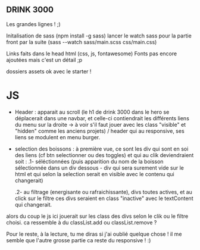 ## DRINK 3000

Les grandes lignes ! ;) 

Initalisation de sass (npm install -g sass)
lancer le watch sass pour la partie front par la suite (sass --watch sass/main.scss css/main.css)

Links faits dans le head html (css, js, fontawesome)
Fonts pas encore ajoutées mais c'est un détail ;p

dossiers assets ok avec le starter !


# JS

- Header : apparait au scroll (le h1 de drink 3000 dans le hero se déplacerait dans une navbar, et celle-ci contiendrait les différents liens du menu sur la droite -> à voir s'il faut jouer avec les class "visible" et "hidden" comme les anciens projets) / header qui au responsive, ses liens se modulent en menu burger.

- selection des boissons : à première vue, ce sont les div qui sont en soi des liens (cf btn selectionner ou des toggles) et qui au clik deviendraient soit :
    .1- séléctionnées (puis apparition du nom de la boisson sélectionnée dans un div dessous - div qui sera surement vide sur le html et qui selon la selection serait en visible avec le contenu qui changerait)

    .2- au filtrage (energisante ou rafraichissante), divs toutes actives, et au click sur le filtre ces divs seraient en class "inactive" avec le textContent qui changerait.

alors du coup le js ici jouerait sur les class des divs selon le clik ou le filtre choisi. ca ressemble à du classList.add ou classList.remove ?

Pour le reste, à la lecture, tu me diras si j'ai oublié quelque chose !
il me semble que l'autre grosse partie ca reste du responsive ! :)

